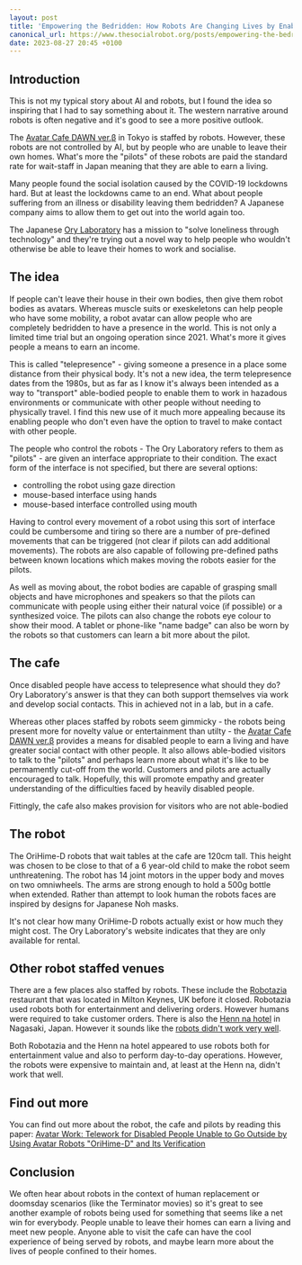 ```yaml
---
layout: post
title: 'Empowering the Bedridden: How Robots Are Changing Lives by Enabling Work and Social Engagement'
canonical_url: https://www.thesocialrobot.org/posts/empowering-the-bedridden-robots-enable-work-and-social-engagement-from-home/
date: 2023-08-27 20:45 +0100
---
```


## Introduction

This is not my typical story about AI and robots, but I found the idea so inspiring that I had to say something about it. The western narrative around robots is often negative and it's good to see a more positive outlook.

The [Avatar Cafe DAWN ver.β](https://dawn2021.orylab.com/en/) in Tokyo is staffed by robots. However, these robots are not controlled by AI, but by people who are unable to leave their own homes. What's more the "pilots" of these robots are paid the standard rate for wait-staff in Japan meaning that they are able to earn a living.

Many people found the social isolation caused by the COVID-19 lockdowns hard. But at least the lockdowns came to an end. What about people suffering from an illness or disability leaving them bedridden? A Japanese company aims to allow them to get out into the world again too.

The Japanese [Ory Laboratory](https://orylab.com/) has a mission to "solve loneliness through technology" and they're trying out a novel way to help people who wouldn't otherwise be able to leave their homes to work and socialise.

## The idea

If people can't leave their house in their own bodies, then give them robot bodies as avatars. Whereas muscle suits or exeskeletons can help people who have some mobility, a robot avatar can allow people who are completely bedridden to have a presence in the world. This is not only a limited time trial but an ongoing operation since 2021. What's more it gives people a means to earn an income.

This is called "telepresence" - giving someone a presence in a place some distance from their physical body. It's not a new idea, the term telepresence dates from the 1980s, but as far as I know it's always been intended as a way to "transport" able-bodied people to enable them to work in hazadous environments or communicate with other people without needing to physically travel. I find this new use of it much more appealing because its enabling people who don't even have the option to travel to make contact with other people.

The people who control the robots - The Ory Laboratory refers to them as "pilots" - are given an interface appropriate to their condition. The exact form of the interface is not specified, but there are several options:

- controlling the robot using gaze direction
- mouse-based interface using hands
- mouse-based interface controlled using mouth

Having to control every movement of a robot using this sort of interface could be cumbersome and tiring so there are a number of pre-defined movements that can be triggered (not clear if pilots can add additional movements). The robots are also capable of following pre-defined paths between known locations which makes moving the robots easier for the pilots.

As well as moving about, the robot bodies are capable of grasping small objects and have microphones and speakers so that the pilots can communicate with people using either their natural voice (if possible) or a synthesized voice. The pilots can also change the robots eye colour to show their mood. A tablet or phone-like "name badge" can also be worn by the robots so that customers can learn a bit more about the pilot.


## The cafe

Once disabled people have access to telepresence what should they do? Ory Laboratory's answer is that they can both support themselves via work and develop social contacts. This in achieved not in a lab, but in a cafe.

Whereas other places staffed by robots seem gimmicky - the robots being present more for novelty value or entertainment than utilty - the [Avatar Cafe DAWN ver.β](https://dawn2021.orylab.com/en/) provides a means for disabled people to earn a living and have greater social contact with other people. It also allows able-bodied visitors to talk to the "pilots" and perhaps learn more about what it's like to be permamently cut-off from the world. Customers and pilots are actually encouraged to talk. Hopefully, this will promote empathy and greater understanding of the difficulties faced by heavily disabled people.

Fittingly, the cafe also makes provision for visitors who are not able-bodied

## The robot

The OriHime-D robots that wait tables at the cafe are 120cm tall. This height was chosen to be close to that of a 6 year-old child to make the robot seem unthreatening. The robot has 14 joint motors in the upper body and moves on two omniwheels. The arms are strong enough to hold a 500g bottle when extended. Rather than attempt to look human the robots faces are inspired by designs for Japanese Noh masks.

It's not clear how many OriHime-D robots actually exist or how much they might cost. The Ory Laboratory's website indicates that they are only available for rental.


## Other robot staffed venues

There are a few places also staffed by robots. These include the [Robotazia](https://www.businessinsider.com/robots-serve-food-robotazia-restaurant-hospitality-human-staff-2021-12) restaurant that was located in Milton Keynes, UK before it closed. Robotazia used robots both for entertainment and delivering orders. However humans were required to take customer orders. There is also the [Henn na hotel](https://www.theguardian.com/world/2015/jul/16/japans-robot-hotel-a-dinosaur-at-reception-a-machine-for-room-service) in  Nagasaki, Japan. However it sounds like the [robots didn't work very well](https://www.raconteur.net/technology/automation/robot-hotel-ai).

Both Robotazia and the Henn na hotel appeared to use robots both for entertainment value and also to perform day-to-day operations. However, the robots were expensive to maintain and, at least at the Henn na, didn't work that well.

## Find out more

You can find out more about the robot, the cafe and pilots by reading this paper: [Avatar Work: Telework for Disabled People Unable to Go Outside by Using Avatar Robots "OriHime-D" and Its Verification](https://arxiv.org/abs/2003.12569)

## Conclusion

We often hear about robots in the context of human replacement or doomsday scenarios (like the Terminator movies) so it's great to see another example of robots being used for something that seems like a net win for everybody. People unable to leave their homes can earn a living and meet new people. Anyone able to visit the cafe can have the cool experience of being served by robots, and maybe learn more about the lives of people confined to their homes.